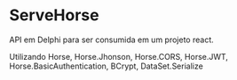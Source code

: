 # ServeHorse
 API em Delphi para ser consumida em um projeto react.
 
 Utilizando
  Horse,
  Horse.Jhonson,
  Horse.CORS,
  Horse.JWT,
  Horse.BasicAuthentication,
  BCrypt,
  DataSet.Serialize
